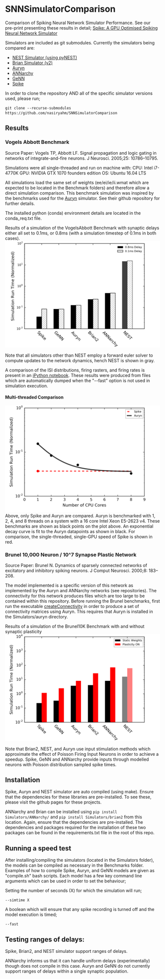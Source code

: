 # SNNSimulatorComparison
Comparison of Spiking Neural Network Simulator Performance. See our pre-print presenting these results in detail;
[Spike: A GPU Optimised Spiking Neural Network Simulator](https://www.biorxiv.org/content/early/2018/11/06/461160)

Simulators are included as git submodules.
Currently the simulators being compared are:
- [NEST Simulator (using pyNEST)](https://github.com/nest/nest-simulator/)
- [Brian Simulator (v2)](https://github.com/brian-team/brian2)
- [Auryn](https://github.com/fzenke/auryn)
- [ANNarchy](https://github.com/ANNarchy/ANNarchy)
- [GeNN](https://github.com/genn-team/genn)
- [Spike](https://github.com/nasiryahm/Spike)

In order to clone the repository AND all of the specific simulator versions used, please run;

```
git clone --recurse-submodules https://github.com/nasiryahm/SNNSimulatorComparison
```

## Results
### Vogels Abbott Benchmark
Source Paper:
Vogels TP, Abbott LF. Signal propagation and logic gating in networks of integrate-and-fire neurons. J Neurosci. 2005;25: 10786–10795.

Simulations were all single-threaded and run on machine with:
CPU: Intel i7-4770K
GPU: NVIDIA GTX 1070 founders edition
OS: Ubuntu 16.04 LTS

All simulations load the same set of weights (ee/ei/ie/ii.wmat which are expected to be located in the Benchmark folders) and therefore allow a direct simulation comparison. This benchmark simulation was inspired by the benchmarks used for the [Auryn](https://github.com/fzenke/auryn) simulator. See their github repository for further details.

The installed python (conda) environment details are located in the conda\_req.txt file.

Results of a simulation of the VogelsAbbott Benchmark with synaptic delays either all set to 0.1ms, or 0.8ms (with a simulation timestep of 0.1ms in both cases).
![VogelsAbbott Speed Comparison Figure](Benchmarks/VogelsAbbott/_results/VASpeedComparison.png)

Note that all simulators other than NEST employ a forward euler solver to compute updates to the network dynamics, hench NEST is shown in gray.


A comparison of the ISI distributions, firing rasters, and firing rates is present in an [iPython notebook](Benchmarks/VogelsAbbott/_results/SimulatorComparisons.ipynb). These results were produced from files which are automatically dumped when the "--fast" option is not used in simulation execution.

#### Multi-threaded Comparison
![Multi-threaded Comparison](Benchmarks/VogelsAbbott/_results/auryn_multithreaded/multithreaded_comparison.png)
Above, only Spike and Auryn are compared. Auryn is benchmarked with 1, 2, 4, and 8 threads on a system with a 16 core Intel Xeon E5-2623 v4. These benchmarks are shown as black points on the plot above. An exponential decay curve is fit to the Auryn datapoints as shown in black. For comparison, the single-threaded, single-GPU speed of Spike is shown in red.

### Brunel 10,000 Neuron / 10^7 Synapse Plastic Network
Source Paper:
Brunel N. Dynamics of sparsely connected networks of excitatory and inhibitory spiking neurons. J Comput Neurosci. 2000;8: 183–208.

The model implemented is a specific version of this network as implemented by the Auryn and ANNarchy networks (see repositories).
The connectivity for this network produces files which are too large to be contained within this repository.
Before running the Brunel benchmarks, first run the executable [createConnectivity](Benchmarks/Brunel/createConnectivity.sh) in order to produce a set of connectivity matrices using Auryn.
This requires that Auryn is installed in the Simulators/auryn directory.

Results of a simulation of the Brunel10K Benchmark with and without synaptic plasticity
![Brunel10K Plasticity Benchmark](Benchmarks/Brunel/_results/Brunel_Comparison.png)

Note that Brian2, NEST, and Auryn use input stimulation methods which approximate the effect of Poisson Firing Input Neurons in order to achieve a speedup.
Spike, GeNN and ANNarchy provide inputs through modelled neurons with Poisson distribution sampled spike times.

## Installation
Spike, Auryn and NEST simulator are auto compiled (using make). Ensure that the dependencies for these libraries are pre-installed. To see these, please visit the github pages for these projects.

ANNarchy and Brian can be installed using `pip install Simulators/ANNarchy/` and `pip install Simulators/brian2` from this location. Again, ensure that the dependencies are pre-installed.
The dependencies and packages required for the installation of these two packages can be found in the requirements.txt file in the root of this repo.

## Running a speed test
After installing/compiling the simulators (located in the Simulators folder), the models can be compiled as necessary in the Benchmarks folder.
Examples of how to compile Spike, Auryn, and GeNN models are given as "compile.sh" bash scripts.
Each model has a few key command line arguments which can be used in order to set the behaviour;

Setting the number of seconds (X) for which the simulation will run;
```
--simtime X
```

A boolean which will ensure that any spike recording is turned off and the model execution is timed;
```
--fast
```

## Testing ranges of delays:
Spike, Brian2, and NEST simulator support ranges of delays. 

ANNarchy informs us that it can handle uniform delays (experimentally) though does not compile in this case. Auryn and GeNN do not currently support ranges of delays within a single synaptic population.
